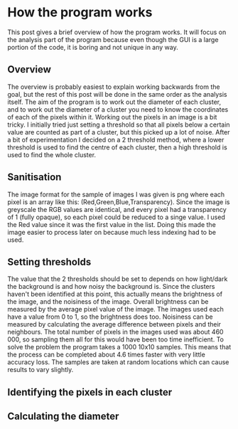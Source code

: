 # How the program works
This post gives a brief overview of how the program works.
It will focus on the analysis part of the program because even though the GUI is a large portion of the code, it is boring and not unique in any way.

## Overview
The overview is probably easiest to explain working backwards from the goal, but the rest of this post will be done in the same order as the analysis itself.
The aim of the program is to work out the diameter of each cluster, and to work out the diameter of a cluster you need to know the coordinates of each of the pixels within it.
Working out the pixels in an image is a bit tricky. I initially tried just setting a threshold so that all pixels below a certain value are counted as part of a cluster, but this picked up a lot of noise. After a bit of experimentation I decided on a 2 threshold method, where a lower threshold is used to find the centre of each cluster, then a high threshold is used to find the whole cluster.

## Sanitisation
The image format for the sample of images I was given is png where each pixel is an array like this: (Red,Green,Blue,Transparency).
Since the image is greyscale the RGB values are identical, and every pixel had a transparency of 1 (fully opaque), so each pixel could be reduced to a singe value. I used the Red value since it was the first value in the list.
Doing this made the image easier to process later on because much less indexing had to be used.

## Setting thresholds
The value that the 2 thresholds should be set to depends on how light/dark the background is and how noisy the background is. Since the clusters haven't been identified at this point, this actually means the brightness of the image, and the noisiness of the image.
Overall brightness can be measured by the average pixel value of the image. The images used each have a value from 0 to 1, so the brightness does too.
Noisiness can be measured by calculating the average difference between pixels and their neighbours. The total number of pixels in the images used was about 460 000, so sampling them all for this would have been too time inefficient. To solve the problem the program takes a 1000 10x10 samples. This means that the process can be completed about 4.6 times faster with very little accuracy loss. The samples are taken at random locations which can cause results to vary slightly.


## Identifying the pixels in each cluster

## Calculating the diameter